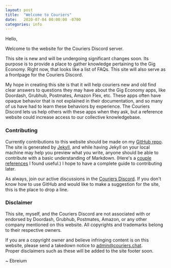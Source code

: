 ```yaml
---
layout: post
title:  "Welcome to Couriers"
date:   2020-07-04 00:00:00 -0700
categories: info
---
```

Hello, 

Welcome to the website for the Couriers Discord server.  

This site is new and will be undergoing significant changes soon. Its purpose is to provide a place to gather knowledge pertaining to the Gig Economy. Right now, that looks like a list of FAQs. This site will also serve as a frontpage for the Couriers Discord.  

My hope in creating this site is that it will help couriers new and old find clear answers to questions they may have about the Gig Economy apps, like Doordash, Grubhub, Postmates, Amazon Flex, etc. These apps often have opaque behavior that is not explained in their documentation, and so many of us have had to learn these behaviors by experience. The Couriers Discord lets us help others with these apps when they ask, but a reference website could increase access to our collective knowledgebase.

### Contributing

Currently contributions to this website should be made on my [GitHub repo][couriers-gh]. The site is generated by [Jekyll](https://jekyllrb.com), and while having Jekyll on your local machine may help you preview what you write, anyone should be able to contribute with a basic understanding of Markdown. (Here's a [couple](https://gist.github.com/roachhd/779fa77e9b90fe945b0c) [references](https://github.com/adam-p/markdown-here/wiki/Markdown-Cheatsheet) I found useful.) I hope to have a complete guide to contributing later.

As always, join our active discussions in the [Couriers Discord](https://discord.gg/qANMXtS). If you don't know how to use GitHub and would like to make a suggestion for the site, this is the place to drop a line.

### Disclaimer

This site, myself, and the Couriers Discord are not associated with or endorsed by Doordash, Grubhub, Postmates, Amazon, or any other company mentioned on this website. All copyrights and trademarks belong to their respective owners.

If you are a copyright owner and believe infringing content is on this website, please send a takedown notice to [admin@couriers.chat](mailto:admin@couriers.chat).  
Proper disclaimers such as these will be added to the site footer soon.

~ Ebreium

[couriers-gh]: https://github.com/Ebreium/couriers.chat/
